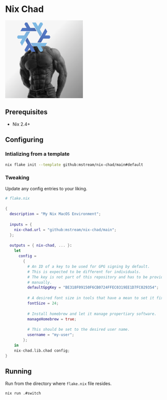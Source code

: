 # Nix Chad

![nix-chad logo](nix-chad.png)

## Prerequisites

- Nix 2.4+

## Configuring

### Intializing from a template

```bash
nix flake init --template github:mstream/nix-chad/main#default
```

### Tweaking

Update any config entries to your liking.

```nix
# flake.nix

{
  description = "My Nix MacOS Environment";

  inputs = {
    nix-chad.url = "github:mstream/nix-chad/main";
  };

  outputs = { nix-chad, ... }:
    let
      config =
        {
          # An ID of a key to be used for GPG signing by default.
          # This is expected to be different for individuals.
          # The key is not part of this repository and has to be provided
          # manually.
          defaultGpgKey = "BE318F09150F6CB0724FFEC0319EE1D7FC029354";

          # A desired font size in tools that have a mean to set it fixed.
          fontSize = 24;

          # Install homebrew and let it manage propertiary software.
          manageHomebrew = true;

          # This should be set to the desired user name.
          username = "my-user";
        };
    in
    nix-chad.lib.chad config;
}
```

## Running

Run from the directory where `flake.nix` file resides.

```bash
nix run .#switch
```
